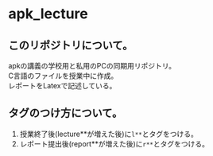 # apk_lecture
## このリポジトリについて。
apkの講義の学校用と私用のPCの同期用リポジトリ。  
C言語のファイルを授業中に作成。  
レポートをLatexで記述している。  

## タグのつけ方について。
1. 授業終了後(lecture**が増えた後)に`l**`とタグをつける。
1. レポート提出後(report**が増えた後)に`r**`とタグをつける。
